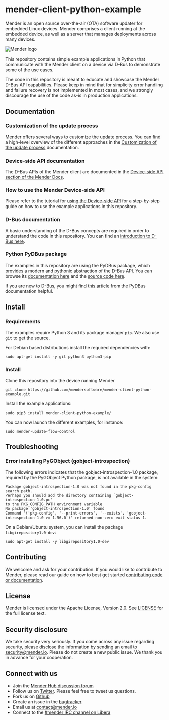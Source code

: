 # mender-client-python-example

Mender is an open source over-the-air (OTA) software updater for embedded Linux
devices. Mender comprises a client running at the embedded device, as well as a
server that manages deployments across many devices.

![Mender
logo](https://raw.githubusercontent.com/mendersoftware/mender/master/mender_logo.png)

This repository contains simple example applications in Python that communicate
with the Mender client on a device via D-Bus to demonstrate some of the use
cases.

The code in this repository is meant to educate and showcase the Mender D-Bus
API capabilities. Please keep in mind that for simplicity error handling and
failure recovery is not implemented in most cases, and we strongly discourage
the use of the code as-is in production applications.

## Documentation

### Customization of the update process

Mender offers several ways to customize the update process. You can find a
high-level overview of the different approaches in the
[Customization of the update process](https://docs.mender.io/overview/customize-the-update-process)
documentation.

### Device-side API documentation

The D-Bus APIs of the Mender client are documented in the [Device-side API
section of the Mender Docs](https://docs.mender.io/device-side-api).

### How to use the Mender Device-side API

Please refer to the tutorial for
[using the Device-side API](https://docs.mender.io/client-installation/use-the-device-side-api)
for a step-by-step guide on how to use the example applications in this repository.

### D-Bus documentation

A basic understanding of the D-Bus concepts are required in order to understand
the code in this repository. You can find an [introduction to D-Bus
here](https://www.freedesktop.org/wiki/IntroductionToDBus/).

### Python PyDBus package

The examples in this repository are using the PyDBus package, which provides a
modern and pythonic abstraction of the D-Bus API. You can browse its
[documentation here](https://pydbus.readthedocs.io/en/latest/index.html) and the
[source code here](https://github.com/LEW21/pydbus).

If you are new to D-Bus, you might find [this
article](https://pydbus.readthedocs.io/en/latest/dbusaddressing.html) from the
PyDBus documentation helpful.

## Install

### Requirements

The examples require Python 3 and its package manager `pip`. We also use `git`
to get the source.

For Debian based distributions install the required dependencies with:

```
sudo apt-get install -y git python3 python3-pip
```

### Install

Clone this repository into the device running Mender

```
git clone https://github.com/mendersoftware/mender-client-python-example.git
```

Install the example applications:
```
sudo pip3 install mender-client-python-example/
```

You can now launch the different examples, for instance:
```
sudo mender-update-flow-control
```

## Troubleshooting

### Error installing PyGObject (gobject-introspection)

The following errors indicates that the gobject-introspection-1.0 package,
required by the PyGObject Python package, is not available in the system:

```
Package gobject-introspection-1.0 was not found in the pkg-config search path.
Perhaps you should add the directory containing `gobject-introspection-1.0.pc'
to the PKG_CONFIG_PATH environment variable
No package 'gobject-introspection-1.0' found
Command '('pkg-config', '--print-errors', '--exists', 'gobject-introspection-1.0 >= 1.56.0')' returned non-zero exit status 1.
```

On a Debian/Ubuntu system, you can install the package `libgirepository1.0-dev`:

```
sudo apt-get install -y libgirepository1.0-dev
```

## Contributing

We welcome and ask for your contribution. If you would like to contribute to
Mender, please read our guide on how to best get started [contributing code or
documentation](https://github.com/mendersoftware/mender/blob/master/CONTRIBUTING.md).

## License

Mender is licensed under the Apache License, Version 2.0. See
[LICENSE](https://github.com/mendersoftware/mender-client-python-example/blob/master/LICENSE)
for the full license text.

## Security disclosure

We take security very seriously. If you come across any issue regarding
security, please disclose the information by sending an email to
[security@mender.io](security@mender.io). Please do not create a new public
issue. We thank you in advance for your cooperation.

## Connect with us

* Join the [Mender Hub discussion forum](https://hub.mender.io)
* Follow us on [Twitter](https://twitter.com/mender_io). Please feel free to
  tweet us questions.
* Fork us on [Github](https://github.com/mendersoftware)
* Create an issue in the [bugtracker](https://tracker.mender.io/projects/MEN)
* Email us at [contact@mender.io](mailto:contact@mender.io)
* Connect to the [#mender IRC channel on Libera](https://web.libera.chat/?#mender)
